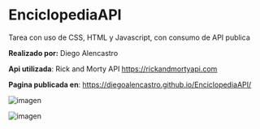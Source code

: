 # EnciclopediaAPI
Tarea con uso de CSS, HTML y Javascript, con consumo de API publica


**Realizado por:** Diego Alencastro

**Api utilizada**: Rick and Morty API https://rickandmortyapi.com

**Pagina publicada en**: https://diegoalencastro.github.io/EnciclopediaAPI/



![imagen](https://github.com/DiegoAlencastro/EnciclopediaAPI/assets/105951061/9710a31d-50c0-438d-b6e5-d31aa4753b92)

![imagen](https://github.com/DiegoAlencastro/EnciclopediaAPI/assets/105951061/97d598b8-f54e-43b1-af30-22070258a251)
